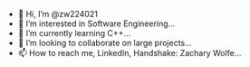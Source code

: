 - 👋 Hi, I’m @zw224021
- 👀 I’m interested in Software Engineering...
- 🌱 I’m currently learning C++...
- 💞️ I’m looking to collaborate on large projects...
- 📫 How to reach me, LinkedIn, Handshake: Zachary Wolfe...
